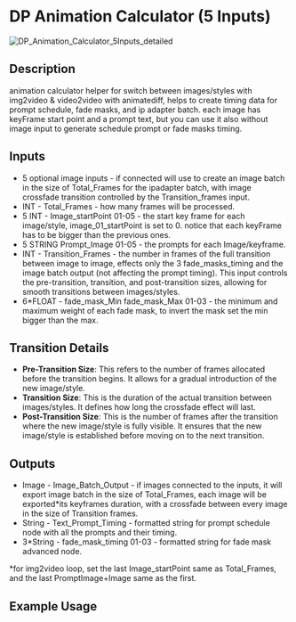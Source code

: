 # DP Animation Calculator (5 Inputs)
![DP_Animation_Calculator_5Inputs_detailed](https://github.com/user-attachments/assets/fa45806e-76f5-4d25-a0a5-8b6d494d9f90)
## Description
animation calculator helper for switch between images/styles with img2video & video2video with animatediff, helps to create timing data for prompt schedule, fade masks, and ip adapter batch.
each image has keyFrame start point and a prompt text, but you can use it also without image input to generate schedule prompt or fade masks timing.

## Inputs
- 5 optional image inputs - if connected will use to create an image batch in the size of Total_Frames for the ipadapter batch, with image crossfade transition controlled by the Transition_frames input.
- INT - Total_Frames - how many frames will be processed.
- 5 INT - Image_startPoint 01-05 - the start key frame for each image/style, image_01_startPoint is set to 0. notice that each keyFrame has to be bigger than the previous ones.
- 5 STRING Prompt_Image 01-05 - the prompts for each Image/keyframe.
- INT - Transition_Frames - the number in frames of the full transition between image to image, effects only the 3 fade_masks_timing and the image batch output (not affecting the prompt timing). This input controls the pre-transition, transition, and post-transition sizes, allowing for smooth transitions between images/styles.
- 6*FLOAT - fade_mask_Min fade_mask_Max 01-03 - the minimum and maximum weight of each fade mask, to invert the mask set the min bigger than the max.

## Transition Details
- **Pre-Transition Size**: This refers to the number of frames allocated before the transition begins. It allows for a gradual introduction of the new image/style.
- **Transition Size**: This is the duration of the actual transition between images/styles. It defines how long the crossfade effect will last.
- **Post-Transition Size**: This is the number of frames after the transition where the new image/style is fully visible. It ensures that the new image/style is established before moving on to the next transition.

## Outputs
- Image - Image_Batch_Output - if images connected to the inputs, it will export image batch in the size of Total_Frames, each image will be exported*its keyframes duration, with a crossfade between every image in the size of Transition frames.
- String - Text_Prompt_Timing - formatted string for prompt schedule node with all the prompts and their timing.
- 3*String - fade_mask_timing 01-03 - formatted string for fade mask advanced node.

*for img2video loop, set the last Image_startPoint same as Total_Frames, and the last PromptImage+Image same as the first.

## Example Usage 
